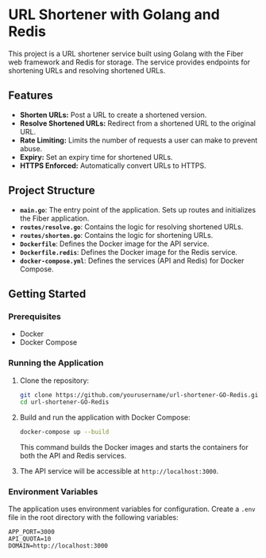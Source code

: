# URL Shortener with Golang and Redis

This project is a URL shortener service built using Golang with the Fiber web framework and Redis for storage. The service provides endpoints for shortening URLs and resolving shortened URLs.

## Features

- **Shorten URLs:** Post a URL to create a shortened version.
- **Resolve Shortened URLs:** Redirect from a shortened URL to the original URL.
- **Rate Limiting:** Limits the number of requests a user can make to prevent abuse.
- **Expiry:** Set an expiry time for shortened URLs.
- **HTTPS Enforced:** Automatically convert URLs to HTTPS.

## Project Structure

- **`main.go`**: The entry point of the application. Sets up routes and initializes the Fiber application.
- **`routes/resolve.go`**: Contains the logic for resolving shortened URLs.
- **`routes/shorten.go`**: Contains the logic for shortening URLs.
- **`Dockerfile`**: Defines the Docker image for the API service.
- **`Dockerfile.redis`**: Defines the Docker image for the Redis service.
- **`docker-compose.yml`**: Defines the services (API and Redis) for Docker Compose.

## Getting Started

### Prerequisites

- Docker
- Docker Compose

### Running the Application

1. Clone the repository:

    ```bash
    git clone https://github.com/yourusername/url-shortener-GO-Redis.git
    cd url-shortener-GO-Redis
    ```

2. Build and run the application with Docker Compose:

    ```bash
    docker-compose up --build
    ```

   This command builds the Docker images and starts the containers for both the API and Redis services.

3. The API service will be accessible at `http://localhost:3000`.

### Environment Variables

The application uses environment variables for configuration. Create a `.env` file in the root directory with the following variables:

```env
APP_PORT=3000
API_QUOTA=10
DOMAIN=http://localhost:3000